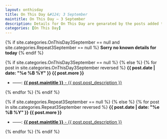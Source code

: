 ```yaml
---
layout: onthisday
title: On This Day &#124; 3 September
maintitle: On This Day — 3 September
description: Details for On This Day are genarated by the posts added to the website so the content is subject to changes/updates over time.
categories: [On This Day]
---
```


{% if site.categories.OnThisDay3September == null and site.categories.Repeat3September == null %}
<strong>Sorry no known details for today</strong>
{% endif %}

{% if site.categories.OnThisDay3September == null %}
{% else %}
{% for post in site.categories.OnThisDay3September reversed %}
<strong>{{ post.date | date: "%e %B %Y" }} {{ post.more }}</strong>
<ul>
<li> ——: <a href="{{ post.url }}"><strong>{{ post.maintitle }}</strong> - {{ post.post_description }}</a></li>
</ul>
{% endfor %}
{% endif %}

{% if site.categories.Repeat3September == null %}
{% else %}
{% for post in site.categories.Repeat3September reversed %}
<strong>{{ post.date | date: "%e %B %Y" }} {{ post.more }}</strong>
<ul>
<li> ——: <a href="{{ post.url }}"><strong>{{ post.maintitle }}</strong> - {{ post.post_description }}</a></li>
</ul>
{% endfor %}
{% endif %}
